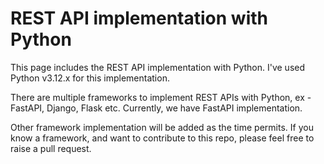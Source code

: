 # REST API implementation with Python

This page includes the REST API implementation with Python. I've used Python v3.12.x for this implementation.

There are multiple frameworks to implement REST APIs with Python, ex - FastAPI, Django, Flask etc. Currently, we have FastAPI implementation.

Other framework implementation will be added as the time permits. If you know a framework, and want to contribute to this repo, please feel free to raise a pull request.
